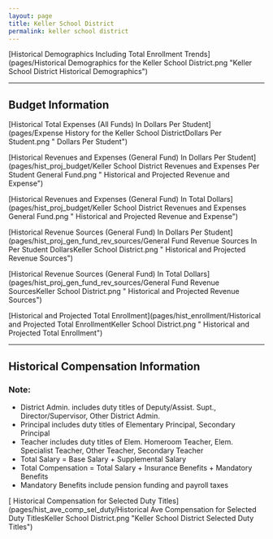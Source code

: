 ```yaml
---
layout: page
title: Keller School District
permalink: keller school district
---
```



[Historical Demographics Including Total Enrollment Trends](pages/Historical Demographics for the Keller School District.png "Keller School District Historical Demographics")

___

## Budget Information

[Historical Total Expenses (All Funds) In Dollars Per Student](pages/Expense History for the Keller School DistrictDollars Per Student.png " Dollars Per Student")

[Historical Revenues and Expenses (General Fund) In Dollars Per Student](pages/hist_proj_budget/Keller School District Revenues and Expenses Per Student General Fund.png " Historical and Projected Revenue and Expense")

[Historical Revenues and Expenses (General Fund) In Total Dollars](pages/hist_proj_budget/Keller School District Revenues and Expenses General Fund.png " Historical and Projected Revenue and Expense")

[Historical Revenue Sources (General Fund) In Dollars Per Student](pages/hist_proj_gen_fund_rev_sources/General Fund Revenue Sources In Per Student DollarsKeller School District.png " Historical and Projected Revenue Sources")

[Historical Revenue Sources (General Fund) In Total Dollars](pages/hist_proj_gen_fund_rev_sources/General Fund Revenue SourcesKeller School District.png " Historical and Projected Revenue Sources")

[Historical and Projected Total Enrollment](pages/hist_enrollment/Historical and Projected Total EnrollmentKeller School District.png " Historical and Projected Total Enrollment")


___

## Historical Compensation Information
### Note:
- District Admin. includes duty titles of Deputy/Assist. Supt., Director/Supervisor, Other District Admin.
- Principal includes duty titles of Elementary Principal, Secondary Principal
- Teacher includes duty titles of Elem. Homeroom Teacher, Elem. Specialist Teacher, Other Teacher, Secondary Teacher
- Total Salary = Base Salary + Supplemental Salary
- Total Compensation = Total Salary + Insurance Benefits + Mandatory Benefits
- Mandatory Benefits include pension funding and payroll taxes

[ Historical Compensation for Selected Duty Titles](pages/hist_ave_comp_sel_duty/Historical Ave Compensation for Selected Duty TitlesKeller School District.png "Keller School District Selected Duty Titles")

